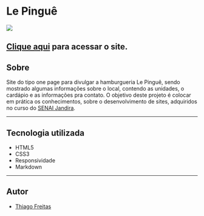 # Le Pinguê

![](./img/home.png)

[Clique aqui](https://github.com/Thiago1223/one-page-2022/tree/thiagoFreitas) para acessar o site.
---
## Sobre
Site do tipo one page para divulgar a hamburgueria Le Pinguê, sendo mostrado algumas informações sobre o local, contendo as unidades, o cardápio e as informações pra contato.
O objetivo deste projeto é colocar em prática os conhecimentos, sobre o desenvolvimento de sites, adquiridos no curso do [SENAI Jandira](https://jandira.sp.senai.br/).

---
## Tecnologia utilizada
- HTML5
- CSS3
- Responsividade
- Markdown

---
## Autor
- [Thiago Freitas](https://github.com/Thiago1223)

